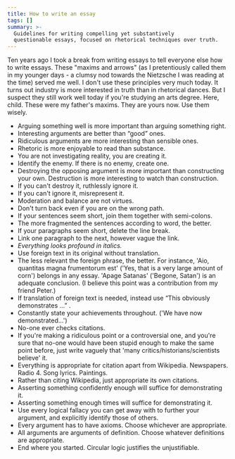 ```yaml
---
title: How to write an essay
tags: []
summary: >-
  Guidelines for writing compelling yet substantively
  questionable essays, focused on rhetorical techniques over truth.
---
```


Ten years ago I took a break from writing essays to tell everyone else how to write essays.
These "maxims and arrows"
(as I pretentiously called them in my younger days -
a clumsy nod towards the Nietzsche I was reading at the time)
served me well.
I don't use these principles very much today.
It turns out industry is more interested in truth than in rhetorical dances.
But I suspect they still work well today if you're studying an arts degree.
Here, child. These were my father's maxims. They are yours now. Use them wisely.

* Arguing something well is more important than arguing something right.
* Interesting arguments are better than “good” ones.
* Ridiculous arguments are more interesting than sensible ones.
* Rhetoric is more enjoyable to read than substance.
* You are not investigating reality, you are creating it.
* Identify the enemy. If there is no enemy, create one.
* Destroying the opposing argument is more important than constructing your own.
  Destruction is more interesting to watch than construction.
* If you can't destroy it, ruthlessly ignore it.
* If you can't ignore it, misrepresent it.
* Moderation and balance are not virtues.
* Don't turn back even if you are on the wrong path.
* If your sentences seem short, join them together with semi-colons.
* The more fragmented the sentences according to word, the better.
* If your paragraphs seem short, delete the line break.
* Link one paragraph to the next, however vague the link.
* _Everything looks profound in italics._
* Use foreign text in its original without translation.
* The less relevant the foreign phrase, the better.
  For instance, 'Aio, quantitas magna frumentorum est' ('Yes, that is a very large amount of corn')
  belongs in any essay.
  'Apage Satanas' ('Begone, Satan') is an adequate conclusion.
  (I believe this point was a contribution from my friend Peter.)
* If translation of foreign text is needed, instead use “This obviously demonstrates ...” .
* Constantly state your achievements throughout. ('We have now demonstrated...')
* No-one ever checks citations.
* If you're making a ridiculous point or a controversial one,
  and you're sure that no-one would have been stupid enough to make the same point before,
  just write vaguely that 'many critics/historians/scientists believe' it.
* Everything is appropriate for citation apart from Wikipedia.
  Newspapers. Radio 4. Song lyrics. Paintings.
* Rather than citing Wikipedia, just appropriate its own citations.
* Asserting something confidently enough will suffice for demonstrating it.
* Asserting something enough times will suffice for demonstrating it.
* Use every logical fallacy you can get away with to further your argument,
  and explicitly identify those of others.
* Every argument has to have axioms. Choose whichever are appropriate.
* All arguments are arguments of definition. Choose whatever definitions are appropriate.
* End where you started. Circular logic justifies the unjustifiable.
